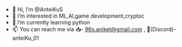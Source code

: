 - 👋 Hi, I’m @AnteiKuS
- 👀 I’m interested in ML,AI,game development,cryptoc
- 🌱 I’m currently learning python
- 📫 You can reach me via 📥- 96s.aniket@gmail.com , 💬(Discord)- anteiKu_01
<!---
AnteiKuS/AnteiKuS is a ✨ special ✨ repository because its `README.md` (this file) appears on your GitHub profile.
You can click the Preview link to take a look at your changes.
--->
